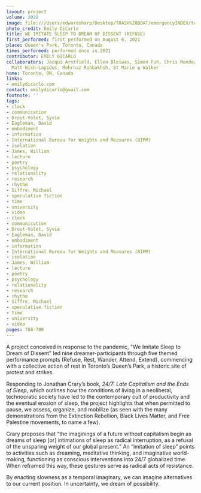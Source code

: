 ```yaml
---
layout: project
volume: 2020
image: file:///Users/edwardsharp/Desktop/TRASH%20BOAT/emergencyINDEX/ten_plus/guts/Links/1664578469773_Emergency_Index_Emily_DiCarlo_we_imitate_sleep_to_dream_of_dissent_bw.tif
photo_credit: Emily DiCarlo
title: WE IMITATE SLEEP TO DREAM OF DISSENT (REFUSE)
first_performed: first performed on August 6, 2021
place: Queen's Park, Toronto, Canada
times_performed: performed once in 2021
contributor: EMILY DICARLO
collaborators: Jacqui Arntfield, Ellen Bleiwas, Simon Fuh, Chris Mendoza, Dana Prieto,
  Matt Nish-Lapidus, Mehrnaz Rohbakhsh, St Marie φ Walker
home: Toronto, ON, Canada
links:
- emilydicarlo.com
contact: emilydicarlo@gmail.com
footnote: ''
tags:
- clock
- communication
- Drout-Volet, Syvie
- Eagleman, David
- embodiment
- information
- International Bureau for Weights and Measures (BIPM)
- isolation
- James, William
- lecture
- poetry
- psychology
- relationality
- research
- rhythm
- Siffre, Michael
- speculative fiction
- time
- university
- video
- clock
- communication
- Drout-Volet, Syvie
- Eagleman, David
- embodiment
- information
- International Bureau for Weights and Measures (BIPM)
- isolation
- James, William
- lecture
- poetry
- psychology
- relationality
- research
- rhythm
- Siffre, Michael
- speculative fiction
- time
- university
- video
pages: 788-789
---
```


A project conceived in response to the pandemic, "We Imitate Sleep to Dream of Dissent" led nine dreamer-participants through five themed performance prompts (Refuse, Rest, Wander, Attend, Extend), commencing with a collective action of rest in Toronto’s Queen’s Park, a historic site of protest and strikes.

Responding to Jonathan Crary’s book, *24/7: Late Capitalism and the Ends of Sleep*, which outlines how the conditions of living in a neoliberal, technocratic society have led to the contemporary cult of productivity and the eventual erosion of sleep, the project highlights that when permitted to pause, we assess, organize, and mobilize (as seen with the many demonstrations from the Extinction Rebellion, Black Lives Matter, and Free Palestine movements, to name a few).

Crary proposes that “the imaginings of a future without capitalism begin as dreams of sleep [or] intimations of sleep as radical interruption, as a refusal of the unsparing weight of our global present.”  An “imitation of sleep” points to activities such as dreaming, meditative thinking, and imaginative world-making, functioning as conscious interventions into 24/7 globalized time. When reframed this way, these gestures serve as radical acts of resistance.

By enacting slowness as a temporal imaginary, we can imagine alternatives to our current position. In uncertainty, we dream of possibility.